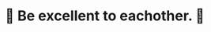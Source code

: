 # 🎸 Be excellent to eachother. 🎸

<!--
**thatnickbrown/thatnickbrown** is a ✨ _special_ ✨ repository because its `README.md` (this file) appears on your GitHub profile.
- 📫 How to reach me: follow the white rabbit
-->
